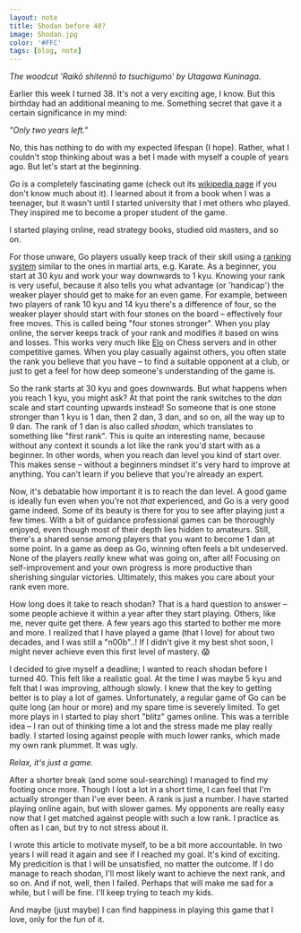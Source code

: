 ```yaml
---
layout: note
title: Shodan before 40?
image: Shodan.jpg
color: '#FFC'
tags: [blog, note]
---
```


*The woodcut 'Raikō shitennō to
tsuchigumo' by Utagawa Kuninaga.*

Earlier this week I turned 38. It's not a very exciting age, I know. But
this birthday had an additional meaning to me. Something secret that gave
it a certain significance in my mind:

*"Only two years left."*

No, this has nothing to do with my expected lifespan (I hope). Rather,
what I couldn't stop thinking about was a bet I made with myself a
couple of years ago. But let's start at the beginning.

*Go* is a completely fascinating game (check out its [wikipedia
page](https://en.m.wikipedia.org/wiki/Go_(game)) if you don't know
much about it). I learned about it from a book when I was a teenager,
but it wasn't until I started university that I met others who
played. They inspired me to become a proper student of the game.

I started playing online,
read strategy books, studied old masters, and so on.

For those unware, Go players usually keep track of their skill using a
[ranking system](https://en.m.wikipedia.org/wiki/Go_ranks_and_ratings)
similar to the ones in martial arts, e.g. Karate. As a beginner, you
start at 30 *kyu* and work your way downwards to 1 kyu. Knowing your
rank is very useful, because it also tells you what advantage (or
'handicap') the weaker player should get to make for an even game. For
example, between two players of rank 10 kyu and 14 kyu there's a
difference of four, so the weaker player should start with four stones
on the board – effectively four free moves. This is called being "four
stones stronger". When you play online, the server keeps track of your
rank and modifies it based on wins and losses. This works very much
like [Elo](https://sv.wikipedia.org/wiki/Elo-rating) on Chess servers
and in other competitive games. When you play casually against others,
you often state the rank you believe that you have – to find a
suitable opponent at a club, or just to get a feel for how deep
someone's understanding of the game is.

So the rank starts at 30 kyu and goes downwards. But what happens when
you reach 1 kyu, you might ask? At that point the rank switches to the
*dan* scale and start counting upwards instead! So someone that is one
stone stronger than 1 kyu is 1 dan, then 2 dan, 3 dan, and so on, all
the way up to 9 dan. The rank of 1 dan is also called *shodan*,
which translates to something like "first rank". This is quite an
interesting name, because without any context it sounds a lot like
the rank you'd start with as a beginner. In other words, when you
reach dan level you kind of start over. This makes sense –
without a beginners mindset it's very hard to improve at anything. You
can't learn if you believe that you're already an expert.

Now, it's debatable how important it is to reach the dan level. A good
game is ideally fun even when you're not *that* experienced, and Go is
a very good game indeed. Some of its beauty is there for you to see
after playing just a few times. With a bit of guidance professional
games can be thoroughly enjoyed, even though most of their depth lies
hidden to amateurs. Still, there's a shared sense among players that
you want to become 1 dan at some point. In a game as deep as Go,
winning often feels a bit undeserved. None of the players *really*
knew what was going on, after all! Focusing on self-improvement and
your own progress is more productive than sherishing singular
victories. Ultimately, this makes you care about your rank even more.

How long does it take to reach shodan? That is a hard question to
answer – some people achieve it within a year after they start
playing. Others, like me, never quite get there. A few years ago this
started to bother me more and more. I realized that I have played a game
(that I love) for about two decades, and I was still a "n00b"..! If I
didn't give it my best shot soon, I might never achieve even this
first level of mastery. 😱

I decided to give myself a deadline; I wanted to reach shodan before I
turned 40. This felt like a realistic goal. At the time I was maybe 5
kyu and felt that I was improving, although slowly. I knew that the
key to getting better is to play a lot of games. Unfortunately, a
regular game of Go can be quite long (an hour or more) and my spare
time is severely limited. To get more plays in I started to play short
"blitz" games online. This was a terrible idea – I ran out of thinking
time a lot and the stress made me play really badly. I started losing
against people with much lower ranks, which made my own rank
plummet. It was ugly.

*Relax, it's just a game.*

After a shorter break (and some soul-searching) I managed to find my
footing once more. Though I lost a lot in a short time, I can feel
that I'm actually stronger than I've ever been. A rank is just a
number.  I have started playing online again, but with slower
games. My opponents are really easy now that I get matched against
people with such a low rank. I practice as often as I can, but try to
not stress about it.

I wrote this article to motivate myself, to be a bit more
accountable. In two years I will read it again and see if I reached my
goal. It's kind of exciting. My predicition is that I will be
unsatisfied, no matter the outcome. If I do manage to reach shodan,
I'll most likely want to achieve the next rank, and so on. And if not,
well, then I failed. Perhaps that will make me sad for a while, but I
will be fine. I'll keep trying to teach my kids.

And maybe (just maybe) I can find happiness in playing this
game that I love, only for the fun of it.
